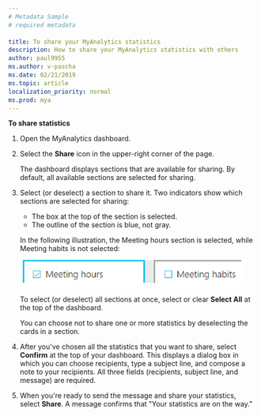 ```yaml
---
# Metadata Sample
# required metadata

title: To share your MyAnalytics statistics
description: How to share your MyAnalytics statistics with others
author: paul9955
ms.author: v-pascha
ms.date: 02/21/2019
ms.topic: article
localization_priority: normal 
ms.prod: mya
---
```


**To share statistics**

1. Open the MyAnalytics dashboard.
2. Select the **Share** icon in the upper-right corner of the page.

   The dashboard displays sections that are available for sharing. By default, all available sections are selected for sharing.

3. Select (or deselect) a section to share it. Two indicators show which sections are selected for sharing:

   * The box at the top of the section is selected.
   * The outline of the section is blue, not gray.

    In the following illustration, the Meeting hours section is selected, while Meeting habits is not selected:

    ![Items selected for sharing](../../Images/mya/use/Selected-for-sharing.png)

    To select (or deselect) all sections at once, select or clear **Select All** at the top of the dashboard.

   You can choose not to share one or more statistics by deselecting the cards in a section.

4. After you've chosen all the statistics that you want to share, select **Confirm** at the top of your dashboard. This displays a dialog box in which you can choose recipients, type a subject line, and compose a note to your recipients. All three fields (recipients, subject line, and message) are required.

5. When you're ready to send the message and share your statistics, select **Share**. A message confirms that "Your statistics are on the way."
